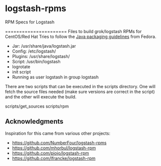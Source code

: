 logstash-rpms
=============

RPM Specs for Logstash

======================
Files to build grok/logstash RPMs for CentOS/Red Hat
Tries to follow the [Java packaging guidelines](https://fedoraproject.org/wiki/Packaging:Java) from Fedora.

* Jar: /usr/share/java/logstash.jar
* Config: /etc/logstash/
* Plugins: /usr/share/logstash/
* Script: /usr/bin/logstash
* logrotate
* init script
* Running as user logstash in group logstash

There are two scripts that can be executed in the scripts directory. One will fetch the source files needed (make sure versions are correct
in the script) and the other will execute the build.

scripts/get_sources
scripts/rpm

Acknowledgments
---------------

Inspiration for this came from various other projects:
* https://github.com/NumberFour/logstash-rpms
* https://github.com/mhorbul/logstash-rpm
* https://github.com/piojo/logstash-rpm
* https://github.com/lfrancke/logstash-rpm
